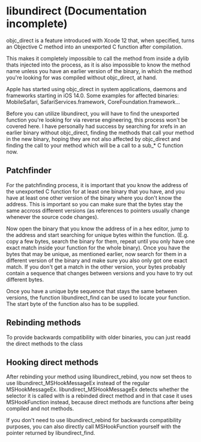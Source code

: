 # libundirect (Documentation incomplete)

objc_direct is a feature introduced with Xcode 12 that, when specified, turns an Objective C method into an unexported C function after compilation.

This makes it completely impossible to call the method from inside a dylib thats injected into the process, as it is also impossible to know the method name unless you have an earlier version of the binary, in which the method you're looking for was compiled without objc_direct, at hand.

Apple has started using objc_direct in system applications, daemons and frameworks starting in iOS 14.0. Some examples for affected binaries: MobileSafari, SafariServices.framework, CoreFoundation.framework...

Before you can utilize libundirect, you will have to find the unexported function you're looking for via reverse engineering, this process won't be covered here. I have personally had success by searching for xrefs in an earlier binary without objc_direct, finding the methods that call your method in the new binary, hoping they are not also affected by objc_direct and finding the call to your method which will be a call to a sub_* C function now.



## Patchfinder

For the patchfinding process, it is important that you know the address of the unexported C function for at least one binary that you have, and you have at least one other version of the binary where you don't know the address. This is important so you can make sure that the bytes stay the same accross different versions (as references to pointers usually change whenever the source code changes).

Now open the binary that you know the address of in a hex editor, jump to the address and start searching for unique bytes within the function. (E.g. copy a few bytes, search the binary for them, repeat until you only have one exact match inside your function for the whole binary). Once you have the bytes that may be unique, as mentioned earlier, now search for them in a different version of the binary and make sure you also only got one exact match. If you don't get a match in the other version, your bytes probably contain a sequence that changes between versions and you have to try out different bytes.

Once you have a unique byte sequence that stays the same between versions, the function libundirect_find can be used to locate your function. The start byte of the function also has to be supplied.



## Rebinding methods

To provide backwards compatibility with older binaries, you can just readd the direct methods to the class

## Hooking direct methods

After rebinding your method using libundirect_rebind, you now set theos to use libundirect_MSHookMessageEx instead of the regular MSHookMessageEx. libundirect_MSHookMessageEx detects whether the selector it is called with is a rebinded direct method and in that case it uses MSHookFunction instead, because direct methods are functions after being compiled and not methods.

If you don't need to use libundirect_rebind for backwards compatibility purposes, you can also directly call MSHookFunction yourself with the pointer returned by libundirect_find.